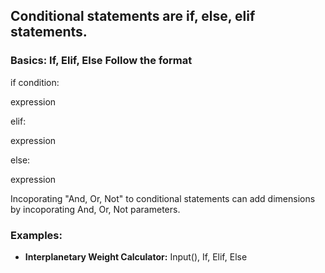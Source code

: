 ## Conditional statements are if, else, elif statements. 

### Basics: If, Elif, Else Follow the format 

if condition: 
  
  expression 

elif: 
  
  expression

else: 
  
  expression 

Incoporating "And, Or, Not" to conditional statements can add dimensions by incoporating And, Or, Not parameters. 

### Examples: 
- **Interplanetary Weight Calculator:** Input(), If, Elif, Else 
